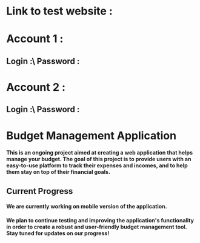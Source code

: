 # Link to test website :

# Account 1 :
## Login :\ Password :

# Account 2 :
## Login :\ Password :


# Budget Management Application
#### This is an ongoing project aimed at creating a web application that helps manage your budget. The goal of this project is to provide users with an easy-to-use platform to track their expenses and incomes, and to help them stay on top of their financial goals.
## Current Progress
#### We are currently working on mobile version of the application.
#### We plan to continue testing and improving the application's functionality in order to create a robust and user-friendly budget management tool. Stay tuned for updates on our progress!